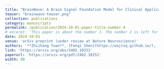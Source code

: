 ```yaml
---
title: "BrainWave: A Brain Signal Foundation Model for Clinical Applications"
teaser: "brainwave-teaser.png"
collection: publications
category: manuscripts
permalink: /publication/2024-10-01-paper-title-number-4
# excerpt: 'This paper is about the number 1. The number 2 is left for future work.'
date: 2024-10-01
venue: 'arXiv preprint (under review at Nature Neuroscience)'
authors: '**Zhizhang Yuan**, [Fanqi Shen](https://wajtsq.github.io/), [Meng Li](https://scholar.google.com/citations?user=URMGimgAAAAJ&hl=en), [Yuguo Yu](https://iics.fudan.edu.cn/c8/9b/c43565a641179/page.htm), [Fei Wu](https://scholar.google.com.hk/citations?user=XJLn4MYAAAAJ&hl=en), [Chenhao Tan](https://chenhaot.com/), [Yang Yang](http://yangy.org/)'
link: 'https://arxiv.org/abs/2402.10251'
paperurl: 'https://arxiv.org/pdf/2402.10251'
width: 80
---
```

